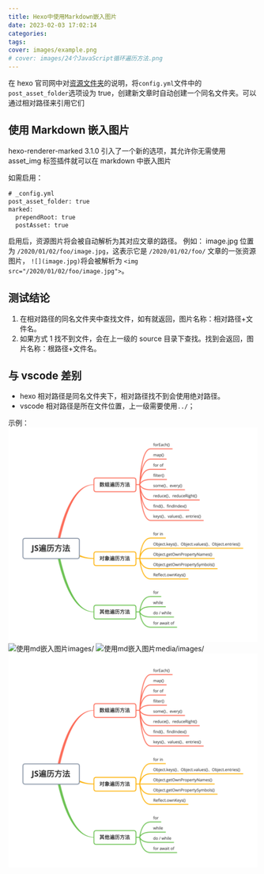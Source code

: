```yaml
---
title: Hexo中使用Markdown嵌入图片
date: 2023-02-03 17:02:14
categories:
tags:
cover: images/example.png
# cover: images/24个JavaScript循环遍历方法.png
---
```


在 hexo 官司网中对[资源文件夹](https://hexo.io/zh-cn/docs/asset-folders)的说明，将`config.yml`文件中的`post_asset_folder`选项设为 true，创建新文章时自动创建一个同名文件夹。可以通过相对路径来引用它们

## 使用 Markdown 嵌入图片

hexo-renderer-marked 3.1.0 引入了一个新的选项，其允许你无需使用 asset_img 标签插件就可以在 markdown 中嵌入图片

如需启用：

```
# _config.yml
post_asset_folder: true
marked:
  prependRoot: true
  postAsset: true
```

启用后，资源图片将会被自动解析为其对应文章的路径。
例如： image.jpg 位置为 `/2020/01/02/foo/image.jpg`，这表示它是 `/2020/01/02/foo/` 文章的一张资源图片， `![](image.jpg)`将会被解析为 `<img src="/2020/01/02/foo/image.jpg">`。

## 测试结论

1. 在相对路径的同名文件夹中查找文件，如有就返回，图片名称：相对路径+文件名。
2. 如果方式 1 找不到文件，会在上一级的 source 目录下查找。找到会返回，图片名称：根路径+文件名。

## 与 vscode 差别

- hexo 相对路径是同名文件夹下，相对路径找不到会使用绝对路径。
- vscode 相对路径是所在文件位置，上一级需要使用`../`；

示例：
![使用md嵌入图片](example.png)
![使用md嵌入图片images/](images/example.png)
![使用md嵌入图片media/images/](media/images/example.png)
![使用md嵌入图片Hexo中使用Markdown嵌入图片/](Hexo中使用Markdown嵌入图片/example.png)
